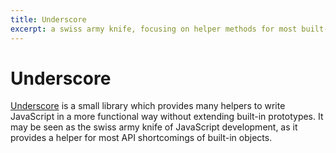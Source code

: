 ```yaml
---
title: Underscore
excerpt: a swiss army knife, focusing on helper methods for most built-in objects
---
```


# Underscore

[Underscore](http://underscorejs.org/) is a small library which provides many helpers to write JavaScript in a more functional way without extending built-in prototypes. It may be seen as the swiss army knife of JavaScript development, as it provides a helper for most API shortcomings of built-in objects.
